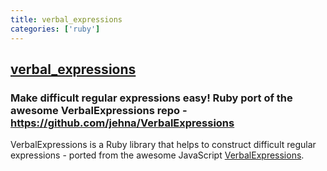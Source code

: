 ```yaml
---
title: verbal_expressions
categories: ['ruby']
---
```

## [verbal_expressions](https://github.com/ryan-endacott/verbal_expressions)

### Make difficult regular expressions easy! Ruby port of the awesome VerbalExpressions repo - https://github.com/jehna/VerbalExpressions

VerbalExpressions is a Ruby library that helps to construct difficult regular expressions - ported from the awesome JavaScript [VerbalExpressions](https://github.com/jehna/VerbalExpressions).
